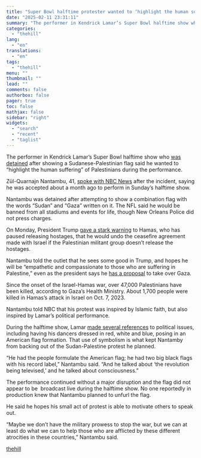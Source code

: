 ```yaml
---
title: "Super Bowl halftime protester wanted to ‘highlight the human suffering’ of Palestinians"
date: "2025-02-11 23:31:11"
summary: "The performer in Kendrick Lamar’s Super Bowl halftime show who was detained after showing a Sudanese-Palestinian flag said he wanted to “highlight the human suffering” of Palestinians during the performance. Zül-Quarnaįn Nantambu, 41, spoke with NBC News after the incident, saying he was accepted about a month ago to perform..."
categories:
  - "thehill"
lang:
  - "en"
translations:
  - "en"
tags:
  - "thehill"
menu: ""
thumbnail: ""
lead: ""
comments: false
authorbox: false
pager: true
toc: false
mathjax: false
sidebar: "right"
widgets:
  - "search"
  - "recent"
  - "taglist"
---
```


The performer in Kendrick Lamar’s Super Bowl halftime show who [was detained](https://thehill.com/blogs/blog-briefing-room/5135793-nfl-super-bowl-halftime-performer-detained/) after showing a Sudanese-Palestinian flag said he wanted to “highlight the human suffering” of Palestinians during the performance.

Zül-Quarnaįn Nantambu, 41, [spoke with NBC News](https://www.nbcnews.com/news/us-news/super-bowl-protester-hopes-trump-compassion-empathy-palestinians-rcna191576) after the incident, saying he was accepted about a month ago to perform in Sunday’s halftime show.

Nantambu was detained after attempting to show a combination flag with the words “Sudan” and “Gaza” written on it. The NFL said he would be banned from all stadiums and events for life, though New Orleans Police did not press charges.

On Monday, President Trump [gave a stark warning](https://thehill.com/homenews/administration/5137276-trump-israel-hamas-hostages/) to Hamas, who has paused releasing hostages, that he would undo the ceasefire agreement made with Israel if the Palestinian militant group doesn’t release the hostages.

Nantambu told the outlet that he sees some good in Trump, and hopes he will be “empathetic and compassionate to those who are suffering in Palestine,” even as the president says he [has a proposal](https://thehill.com/homenews/administration/5129814-donald-trump-gaza-strip-us-troops/) to take over Gaza.

Since the onset of the Israel-Hamas war, over 47,000 Palestinians have been killed, according to Gaza’s Health Ministry. About 1,700 people were killed in Hamas’s attack in Israel on Oct. 7, 2023.

Nantambu told NBC that his protest was inspired by Islamic faith, but also inspired by Lamar’s political performance.

During the halftime show, Lamar [made several references](https://thehill.com/blogs/in-the-know/5135981-kendrick-lamar-super-bowl-halftime-performance-serena-williams-drake-not-like-us/) to political issues, including having his dancers dressed in red, white and blue, posing in an American flag formation. That use of symbolism is what kept Nantamby from backing out of the Sudan-Palestine protest he planned.

“He had the people formulate the American flag; he had two big black flags with his record label,” Nantambu said. “And he talked about ‘the revolution being televised,’ and he talked about consciousness.”

The performance continued without a major disruption and the flag did not appear to be  broadcast live during the halftime show. No one reportedly in production knew that Nantambu planned to unfurl the flag.

He said he hopes his small act of protest is able to motivate others to speak out.

“Maybe we don’t have the military prowess to stop the war, but we can at least do what we can to help those who are afflicted by these different atrocities in these countries,” Nantambu said.

[thehill](https://thehill.com/blogs/blog-briefing-room/5137969-super-bowl-protester-palestine-protest/)
